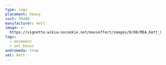```yaml
---
type: legs
placement: heavy
cost: 30400
manufacturer: kett
image: >-
  https://vignette.wikia.nocookie.net/masseffect/images/0/08/MEA_Kett_Unity_Legs.png/revision/latest/scale-to-width-down/350?cb=20180510050500
tags:
  - movement
  - set_bonus
andromeda: true
set: kett
---
```

